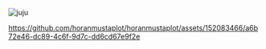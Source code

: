 

<!--
**horanmustaplot/horanmustaplot** is a ✨ _special_ ✨ repository because its `README.md` (this file) appears on your GitHub profile.

Here are some ideas to get you started: -->

![juju](https://github.com/horanmustaplot/horanmustaplot/assets/152083466/6a3af67f-fc46-47e9-bc49-32a53267ff40)


https://github.com/horanmustaplot/horanmustaplot/assets/152083466/a6b72e46-dc89-4c6f-9d7c-dd6cd67e9f2e



